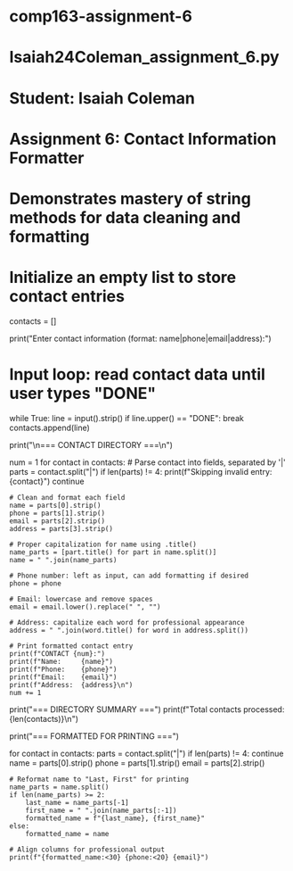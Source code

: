 # comp163-assignment-6
# Isaiah24Coleman_assignment_6.py
# Student: Isaiah Coleman
# Assignment 6: Contact Information Formatter
# Demonstrates mastery of string methods for data cleaning and formatting
# Initialize an empty list to store contact entries
contacts = []

print("Enter contact information (format: name|phone|email|address):")

# Input loop: read contact data until user types "DONE"
while True:
    line = input().strip()
    if line.upper() == "DONE":
        break
    contacts.append(line)

print("\n=== CONTACT DIRECTORY ===\n")

num = 1
for contact in contacts:
    # Parse contact into fields, separated by '|'
    parts = contact.split("|")
    if len(parts) != 4:
        print(f"Skipping invalid entry: {contact}")
        continue

    # Clean and format each field
    name = parts[0].strip()
    phone = parts[1].strip()
    email = parts[2].strip()
    address = parts[3].strip()

    # Proper capitalization for name using .title()
    name_parts = [part.title() for part in name.split()]
    name = " ".join(name_parts)

    # Phone number: left as input, can add formatting if desired
    phone = phone

    # Email: lowercase and remove spaces
    email = email.lower().replace(" ", "")

    # Address: capitalize each word for professional appearance
    address = " ".join(word.title() for word in address.split())

    # Print formatted contact entry
    print(f"CONTACT {num}:")
    print(f"Name:     {name}")
    print(f"Phone:    {phone}")
    print(f"Email:    {email}")
    print(f"Address:  {address}\n")
    num += 1

print("=== DIRECTORY SUMMARY ===")
print(f"Total contacts processed: {len(contacts)}\n")

print("=== FORMATTED FOR PRINTING ===")

for contact in contacts:
    parts = contact.split("|")
    if len(parts) != 4:
        continue
    name = parts[0].strip()
    phone = parts[1].strip()
    email = parts[2].strip()

    # Reformat name to "Last, First" for printing
    name_parts = name.split()
    if len(name_parts) >= 2:
        last_name = name_parts[-1]
        first_name = " ".join(name_parts[:-1])
        formatted_name = f"{last_name}, {first_name}"
    else:
        formatted_name = name

    # Align columns for professional output
    print(f"{formatted_name:<30} {phone:<20} {email}")
